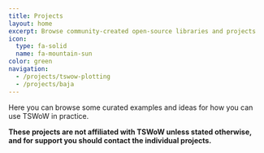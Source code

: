 ```yaml
---
title: Projects
layout: home
excerpt: Browse community-created open-source libraries and projects
icon:
  type: fa-solid
  name: fa-mountain-sun
color: green
navigation:
  - /projects/tswow-plotting
  - /projects/baja
---
```


Here you can browse some curated examples and ideas for how you can use TSWoW in practice.

**These projects are not affiliated with TSWoW unless stated otherwise, and for support you should contact the individual projects.**